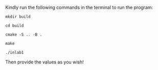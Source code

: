 Kindly run the following commands in the terminal to run the program:

```mkdir build```

```cd build```

```cmake -S .. -B .```

```make```

```./inlab1```

Then provide the values as you wish!
